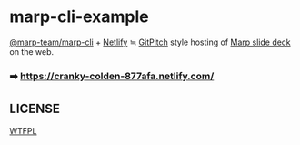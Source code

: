 # marp-cli-example

[@marp-team/marp-cli](https://github.com/marp-team/marp-cli) + [Netlify](https://www.netlify.com/) ≒ [GitPitch](https://gitpitch.com/) style hosting of [Marp slide deck](https://github.com/marp-team/marp-core) on the web.

### :arrow_right: https://cranky-colden-877afa.netlify.com/

## LICENSE

[WTFPL](/LICENSE)
